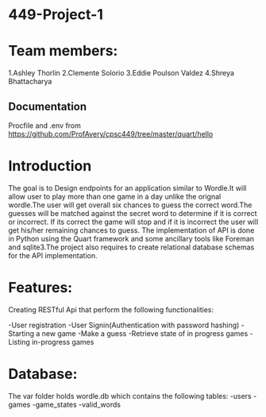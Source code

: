 # 449-Project-1

# Team members:
1.Ashley Thorlin
2.Clemente Solorio
3.Eddie Poulson Valdez 
4.Shreya Bhattacharya

## Documentation
Procfile and .env from https://github.com/ProfAvery/cpsc449/tree/master/quart/hello

# Introduction
The goal is to Design endpoints for an application similar to Wordle.It will allow user to play more than one game in a day unlike the orignal wordle.The user will get overall six chances to guess the correct word.The guesses will be matched against the secret word to determine if it is correct or incorrect. If its correct the game will stop and if it is incorrect the user will get his/her remaining chances to guess.
The implementation of API is done in Python using the Quart framework and some ancillary tools like Foreman and sqlite3.The project also requires to create relational database schemas for the API implementation.

 # Features:
 Creating RESTful Api that perform the following functionalities:

 -User registration
 -User Signin(Authentication with password hashing)
 -Starting a new game
 -Make a guess
 -Retrieve state of in progress games
 -Listing in-progress games

# Database:
The var folder holds wordle.db which contains the following tables:
-users
-games
-game_states
-valid_words
 


